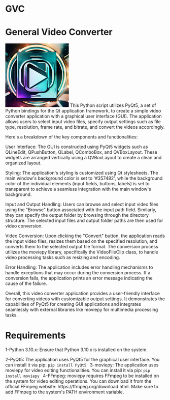 # GVC
# General Video Converter
<img src="icon.jpg" width="200" height="200">
This Python script utilizes PyQt5, a set of Python bindings for the Qt application framework, to create a simple video converter application with a graphical user interface (GUI). The application allows users to select input video files, specify output settings such as file type, resolution, frame rate, and bitrate, and convert the videos accordingly.

Here's a breakdown of the key components and functionalities:

User Interface: The GUI is constructed using PyQt5 widgets such as QLineEdit, QPushButton, QLabel, QComboBox, and QVBoxLayout. These widgets are arranged vertically using a QVBoxLayout to create a clean and organized layout.

Styling: The application's styling is customized using Qt stylesheets. The main window's background color is set to '#357482', while the background color of the individual elements (input fields, buttons, labels) is set to transparent to achieve a seamless integration with the main window's background.

Input and Output Handling: Users can browse and select input video files using the "Browse" button associated with the input path field. Similarly, they can specify the output folder by browsing through the directory structure. The selected input files and output folder paths are then used for video conversion.

Video Conversion: Upon clicking the "Convert" button, the application reads the input video files, resizes them based on the specified resolution, and converts them to the selected output file format. The conversion process utilizes the moviepy library, specifically the VideoFileClip class, to handle video processing tasks such as resizing and encoding.

Error Handling: The application includes error handling mechanisms to handle exceptions that may occur during the conversion process. If a conversion fails, the application prints an error message indicating the cause of the failure.

Overall, this video converter application provides a user-friendly interface for converting videos with customizable output settings. It demonstrates the capabilities of PyQt5 for creating GUI applications and integrates seamlessly with external libraries like moviepy for multimedia processing tasks.
# Requirements
1-Python 3.10.x: Ensure that Python 3.10.x is installed on the system.
</hr>
2-PyQt5: The application uses PyQt5 for the graphical user interface. You can install it via pip:
<code>pip install PyQt5 </code>
3-moviepy: The application uses moviepy for video editing functionalities. You can install it via pip:
<code>pip install moviepy </code>
4-FFmpeg: moviepy requires FFmpeg to be installed on the system for video editing operations. You can download it from the official FFmpeg website: https://ffmpeg.org/download.html. Make sure to add FFmpeg to the system's PATH environment variable.
